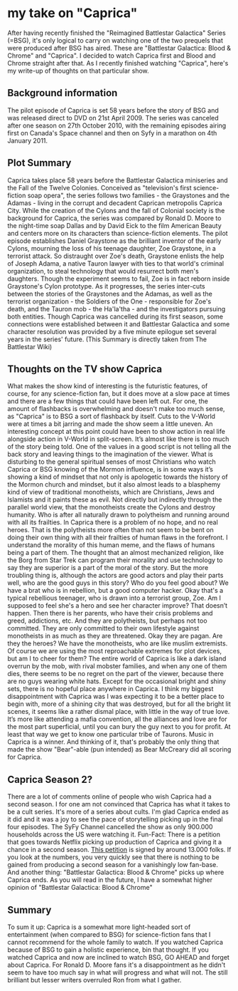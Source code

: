 # my take on "Caprica"


After having recently finished the "Reimagined Battlestar Galactica" Series (=BSG), it's only logical to carry on watching one of the two prequels that were produced after BSG has aired. These are "Battlestar Galactica: Blood & Chrome" and "Caprica". I decided to watch Caprica first and Blood and Chrome straight after that. As I recently finished watching "Caprica", here's my write-up of thoughts on that particular show.

## Background information

The pilot episode of Caprica is set 58 years before the story of BSG and was released direct to DVD on 21st April 2009. The series was canceled after one season on 27th October 2010, with the remaining episodes airing first on Canada's Space channel and then on Syfy in a marathon on 4th January 2011.

## Plot Summary

Caprica takes place 58 years before the Battlestar Galactica miniseries and the Fall of the Twelve Colonies. Conceived as "television's first science-fiction soap opera", the series follows two families - the Graystones and the Adamas - living in the corrupt and decadent Caprican metropolis Caprica City. While the creation of the Cylons and the fall of Colonial society is the background for Caprica, the series was compared by Ronald D. Moore to the night-time soap Dallas and by David Eick to the film American Beauty and centers more on its characters than science-fiction elements. The pilot episode establishes Daniel Graystone as the brilliant inventor of the early Cylons, mourning the loss of his teenage daughter, Zoe Graystone, in a terrorist attack. So distraught over Zoe's death, Graystone enlists the help of Joseph Adama, a native Tauron lawyer with ties to that world's criminal organization, to steal technology that would resurrect both men's daughters. Though the experiment seems to fail, Zoe is in fact reborn inside Graystone's Cylon prototype. As it progresses, the series inter-cuts between the stories of the Graystones and the Adamas, as well as the terrorist organization - the Soldiers of the One - responsible for Zoe's death, and the Tauron mob - the Ha'la'tha - and the investigators pursuing both entities. Though Caprica was cancelled during its first season, some connections were established between it and Battlestar Galactica and some character resolution was provided by a five minute epilogue set several years in the series' future. (This Summary is directly taken from The Battlestar Wiki)

## Thoughts on the TV show Caprica

What makes the show kind of interesting is the futuristic features, of course, for any science-fiction fan, but it does move at a slow pace at times and there are a few things that could have been left out. For one, the amount of flashbacks is overwhelming and doesn't make too much sense, as "Caprica" is to BSG a sort of flashback by itself. Cuts to the V-World were at times a bit jarring and made the show seem a little uneven. An interesting concept at this point could have been to show action in real life alongside action in V-World in split-screen. It’s almost like there is too much of the story being told. One of the values in a good script is not telling all the back story and leaving things to the imagination of the viewer. What is disturbing to the general spiritual senses of most Christians who watch Caprica or BSG knowing of the Mormon influence, is in some ways it’s showing a kind of mindset that not only is apologetic towards the history of the Mormon church and mindset, but it also almost leads to a blasphemy kind of view of traditional monotheists, which are Christians, Jews and Islamists and it paints these as evil. Not directly but indirectly through the parallel world view, that the monotheists create the Cylons and destroy humanity. Who is after all naturally drawn to polytheism and running around with all its frailties. In Caprica there is a problem of no hope, and no real heroes. That is the polytheists more often than not seem to be bent on doing their own thing with all their frailties of human flaws in the forefront. I understand the morality of this human meme, and the flaws of humans being a part of them. The thought that an almost mechanized religion, like the Borg from Star Trek can program their morality and use technology to say they are superior is a part of the moral of the story. But the more troubling thing is, although the actors are good actors and play their parts well, who are the good guys in this story? Who do you feel good about? We have a brat who is in rebellion, but a good computer hacker. Okay that's a typical rebellious teenager, who is drawn into a terrorist group, Zoe. Am I supposed to feel she's a hero and see her character improve? That doesn’t happen. Then there is her parents, who have their crisis problems and greed, addictions, etc. And they are polytheists, but perhaps not too committed. They are only committed to their own lifestyle against monotheists in as much as they are threatened. Okay they are pagan. Are they the heroes? We have the monotheists, who are like muslim extremists. Of course we are using the most reproachable extremes for plot devices, but am I to cheer for them? The entire world of Caprica is like a dark island overrun by the mob, with rival mobster families, and when any one of them dies, there seems to be no regret on the part of the viewer, because there are no guys wearing white hats. Except for the occasional bright and shiny sets, there is no hopeful place anywhere in Caprica. I think my biggest disappointment with Caprica was I was expecting it to be a better place to begin with, more of a shining city that was destroyed, but for all the bright lit scenes, it seems like a rather dismal place, with little in the way of true love. It’s more like attending a mafia convention, all the alliances and love are for the most part superficial, until you can bury the guy next to you for profit. At least that way we get to know one particular tribe of Taurons. Music in Caprica is a winner. And thinking of it, that's probably the only thing that made the show "Bear"-able (pun intended) as Bear McCreary did all scoring for Caprica.

## Caprica Season 2?

There are a lot of comments online of people who wish Caprica had a second season. I for one am not convinced that Caprica has what it takes to be a cult series. It's more of a series about cults. I'm glad Caprica ended as it did and it was a joy to see the pace of storytelling picking up in the final four episodes. The SyFy Channel cancelled the show as only 900.000 households across the US were watching it. Fun-Fact: There is a petition that goes towards Netflix picking up production of Caprica and giving it a chance in a second season. [This petition](http://www.gopetition.com/petitions/caprica-for-season-2.html) is signed by around 13.000 folks. If you look at the numbers, you very quickly see that there is nothing to be gained from producing a second season for a vanishingly low fan-base. And another thing: "Battlestar Galactica: Blood & Chrome" picks up where Caprica ends. As you will read in the future, I have a somewhat higher opinion of "Battlestar Galactica: Blood & Chrome"

## Summary

To sum it up: Caprica is a somewhat more light-headed sort of entertainment (when compared to BSG) for science-fiction fans that I cannot recommend for the whole family to watch. If you watched Caprica because of BSG to gain a holistic experience, bin that thought. If you watched Caprica and now are inclined to watch BSG, GO AHEAD and forget about Caprica. For Ronald D. Moore fans it's a disappointment as he didn't seem to have too much say in what will progress and what will not. The still brilliant but lesser writers overruled Ron from what I gather.

